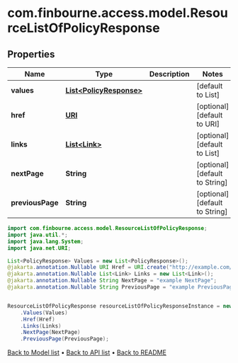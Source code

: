 # com.finbourne.access.model.ResourceListOfPolicyResponse

## Properties

Name | Type | Description | Notes
------------ | ------------- | ------------- | -------------
**values** | [**List&lt;PolicyResponse&gt;**](PolicyResponse.md) |  | [default to List<PolicyResponse>]
**href** | [**URI**](URI.md) |  | [optional] [default to URI]
**links** | [**List&lt;Link&gt;**](Link.md) |  | [optional] [default to List<Link>]
**nextPage** | **String** |  | [optional] [default to String]
**previousPage** | **String** |  | [optional] [default to String]

```java
import com.finbourne.access.model.ResourceListOfPolicyResponse;
import java.util.*;
import java.lang.System;
import java.net.URI;

List<PolicyResponse> Values = new List<PolicyResponse>();
@jakarta.annotation.Nullable URI Href = URI.create("http://example.com/Href");
@jakarta.annotation.Nullable List<Link> Links = new List<Link>();
@jakarta.annotation.Nullable String NextPage = "example NextPage";
@jakarta.annotation.Nullable String PreviousPage = "example PreviousPage";


ResourceListOfPolicyResponse resourceListOfPolicyResponseInstance = new ResourceListOfPolicyResponse()
    .Values(Values)
    .Href(Href)
    .Links(Links)
    .NextPage(NextPage)
    .PreviousPage(PreviousPage);
```


[Back to Model list](../README.md#documentation-for-models) &#8226; [Back to API list](../README.md#documentation-for-api-endpoints) &#8226; [Back to README](../README.md)

